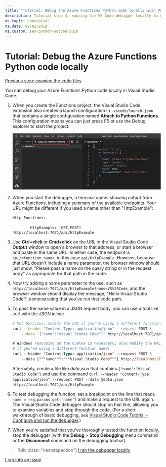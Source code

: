 ```yaml
---
title: "Tutorial: Debug the Azure Functions Python code locally with VS Code"
description: Tutorial step 4, running the VS Code debugger locally to check your Python code.
ms.topic: conceptual
ms.date: 09/02/2019
ms.custom: seo-python-october2019
---
```


# Tutorial: Debug the Azure Functions Python code locally

[Previous step: examine the code files](tutorial-vs-code-serverless-python-03.md)

You can debug your Azure Functions Python code locally in Visual Studio Code.

1. When you create the Functions project, the Visual Studio Code extension also creates a launch configuration in `.vscode/launch.json` that contains a single configuration named **Attach to Python Functions**. This configuration means you can just press F5 or use the Debug explorer to start the project:

    ![Configuration for Debug explorer to start a Python project](media/tutorial-vs-code-serverless-python/configuration-to-start-a-python-project-for-debugging.png)

1. When you start the debugger, a terminal opens showing output from Azure Functions, including a summary of the available endpoints. Your URL might be different if you used a name other than "HttpExample":

    ```output
    Http Functions:

            HttpExample: [GET,POST] http://localhost:7071/api/HttpExample
    ```

1. Use **Ctrl+click** or **Cmd+click** on the URL in the Visual Studio Code **Output** window to open a browser to that address, or start a browser and paste in the same URL. In either case, the endpoint is `api/<function_name>`, in this case `api/HttpExample`. However, because that URL doesn't include a name parameter, the browser window should just show, "Please pass a name on the query string or in the request body" as appropriate for that path in the code.

1. Now try adding a name parameter to the use, such as `http://localhost:7071/api/HttpExample?name=VS%20Code`, and the browser window should display the message, "Hello Visual Studio Code!", demonstrating that you've run that code path.

1. To pass the name value in a JSON request body, you can use a tool like curl with the JSON inline:

    ```bash
    # Mac OS/Linux: modify the URL if you're using a different function name
    curl --header "Content-Type: application/json" --request POST \
        --data '{"name":"Visual Studio Code"}' http://localhost:7071/api/HttpExample
    ```

    ```ps
    # Windows (escaping on the quotes is necessary; also modify the URL
    # if you're using a different function name)
    curl --header "Content-Type: application/json" --request POST \
        --data {"""name""":"""Visual Studio Code"""} http://localhost:7071/api/HttpExample
    ```

    Alternately, create a file like *data.json* that contains `{"name":"Visual Studio Code"}` and use the command `curl --header "Content-Type: application/json" --request POST --data @data.json http://localhost:7071/api/HttpExample`.

1. To test debugging the function, set a breakpoint on the line that reads `name = req.params.get('name')` and make a request to the URL again. The Visual Studio Code debugger should stop on that line, allowing you to examine variables and step through the code. (For a short walkthrough of basic debugging, see [Visual Studio Code Tutorial - Configure and run the debugger](https://code.visualstudio.com/docs/python/python-tutorial#configure-and-run-the-debugger).)

1. When you're satisfied that you've thoroughly tested the function locally, stop the debugger (with the **Debug** > **Stop Debugging** menu command or the **Disconnect** command on the debugging toolbar).

> [!div class="nextstepaction"]
> [I ran the debugger locally](tutorial-vs-code-serverless-python-05.md)

[I ran into an issue](https://www.research.net/r/PWZWZ52?tutorial=vscode-functions-python&step=04-test-debug)
